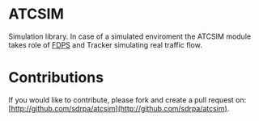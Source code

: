 # ATCSIM

Simulation library. In case of a simulated enviroment the ATCSIM module takes role of [FDPS](http://github.com/sdrpa/fdps) and Tracker simulating real traffic flow.

# Contributions

If you would like to contribute, please fork and create a pull request on: [http://github.com/sdrpa/atcsim](http://github.com/sdrpa/atcsim).

